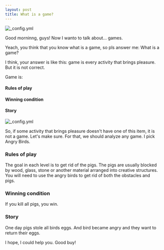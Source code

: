 ```yaml
---
layout: post
title: What is a game?
---
```

![_config.yml](https://i.ytimg.com/vi/blj91KLOvZQ/maxresdefault.jpg)

Good morninng, guys! Now I wanto to talk about... games. 

Yeach, you think that you know what is a game, so pls answer me: What is a game? 

I think, your answer is like this: game is every activity that brings pleasure. But it is not correct. 

Game is:

#### Rules of play

#### Winning condition

#### Story

![_config.yml](https://i.ytimg.com/vi/7lPUlN0dnKk/maxresdefault.jpg)

So, if some activity that brings pleasure doesn't have one of this item, it is not a game. Let's make sure. For that, we should analyze 
any game. I pick Angry Birds.

### Rules of play

The goal in each level is to get rid of the pigs. The pigs are usually blocked by wood, glass, stone or another material 
arranged into creative structures. You will need to use the angry birds to get rid of both the obstacles and pigs.

### Winning condition

If you kill all pigs, you win.

### Story

One day pigs stole all birds eggs. And bird became angry and they want to return their eggs.

I hope, I could help you. Good buy!
